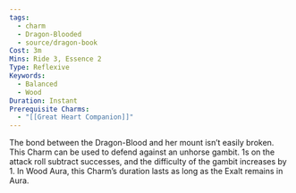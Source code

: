 ```yaml
---
tags:
  - charm
  - Dragon-Blooded
  - source/dragon-book
Cost: 3m
Mins: Ride 3, Essence 2
Type: Reflexive
Keywords:
  - Balanced
  - Wood
Duration: Instant
Prerequisite Charms:
  - "[[Great Heart Companion]]"
---
```

The bond between the Dragon-Blood and her mount isn’t easily broken. This Charm can be used to defend against an unhorse gambit. 1s on the attack roll subtract successes, and the difficulty of the gambit increases by 1. In Wood Aura, this Charm’s duration lasts as long as the Exalt remains in Aura.